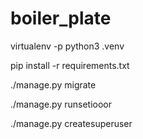 # boiler_plate

virtualenv -p python3 .venv

pip install -r requirements.txt

./manage.py migrate

./manage.py runsetiooor

./manage.py createsuperuser
